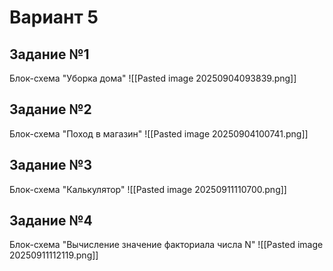 # Вариант 5

## Задание №1
Блок-схема "Уборка дома"
![[Pasted image 20250904093839.png]]
## Задание №2
Блок-схема "Поход в магазин"
![[Pasted image 20250904100741.png]]
## Задание №3
Блок-схема "Калькулятор"
![[Pasted image 20250911110700.png]]
## Задание №4
Блок-схема "Вычисление значение факториала числа N"
![[Pasted image 20250911112119.png]]
